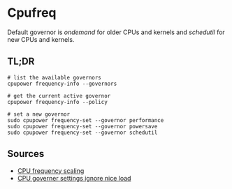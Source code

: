 # Cpufreq

Default governor is _ondemand_ for older CPUs and kernels and _schedutil_ for new CPUs and kernels.

## TL;DR

```shell
# list the available governors
cpupower frequency-info --governors

# get the current active governor
cpupower frequency-info --policy

# set a new governor
sudo cpupower frequency-set --governor performance
sudo cpupower frequency-set --governor powersave
sudo cpupower frequency-set --governor schedutil
```

## Sources

- [CPU frequency scaling]
- [CPU governer settings ignore nice load]

[cpu frequency scaling]: https://wiki.archlinux.org/title/CPU_frequency_scaling
[cpu governer settings ignore nice load]: https://forum.manjaro.org/t/cpu-governer-settings-ignore-nice-load/71476/3
